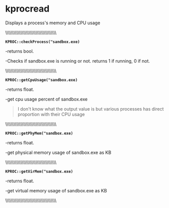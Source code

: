 # kprocread
Displays a process's memory and CPU usage

\\\\\\\\\\\\\\\\\\\\\\\\\\\\\\\\\\\\\\\\\\\\\\\\\\\\\\\\\\\\\\\\\\\\\\\\\\

**`KPROC::checkProcess("sandbox.exe)`**

-returns bool.

-Checks if sandbox.exe is running or not. returns 1 if running, 0 if not.

\\\\\\\\\\\\\\\\\\\\\\\\\\\\\\\\\\\\\\\\\\\\\\\\\\\\\\\\\\\\\\\\\\\\\\\\\\

**`KPROC::getCpuUsage("sandbox.exe)`**

-returns float.

-get cpu usage percent of sandbox.exe

>I don't know what the output value is but various processes has direct proportion with their CPU usage

\\\\\\\\\\\\\\\\\\\\\\\\\\\\\\\\\\\\\\\\\\\\\\\\\\\\\\\\\\\\\\\\\\\\\\\\\\

**`KPROC::getPhyMem("sandbox.exe)`**

-returns float.

-get physical memory usage of sandbox.exe as KB

\\\\\\\\\\\\\\\\\\\\\\\\\\\\\\\\\\\\\\\\\\\\\\\\\\\\\\\\\\\\\\\\\\\\\\\\\\

**`KPROC::getVirMem("sandbox.exe)`**

-returns float.

-get virtual memory usage of sandbox.exe as KB

\\\\\\\\\\\\\\\\\\\\\\\\\\\\\\\\\\\\\\\\\\\\\\\\\\\\\\\\\\\\\\\\\\\\\\\\\\
